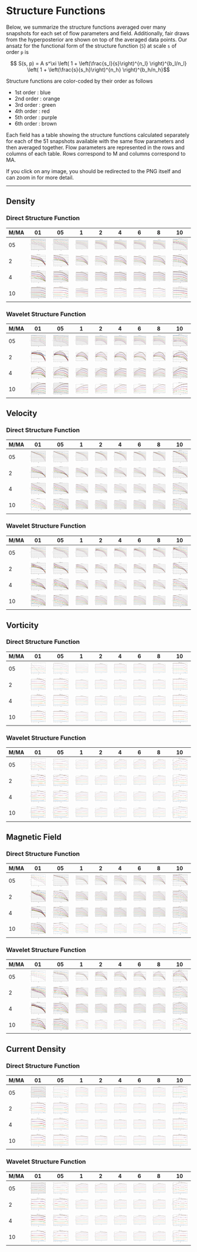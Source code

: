 # Structure Functions

Below, we summarize the structure functions averaged over many snapshots for each set of flow parameters and field.
Additionally, fair draws from the hyperposterior are shown on top of the averaged data points.
Our ansatz for the functional form of the structure function (`S`) at scale `s` of order `p` is

```math
    S(s, p) = A  s^\xi  \left( 1 + \left(\frac{s_l}{s}\right)^{n_l} \right)^{b_l/n_l} \left( 1 + \left(\frac{s}{s_h}\right)^{n_h} \right)^{b_h/n_h}
```

Structure functions are color-coded by their order as follows

  * 1st order : blue
  * 2nd order : orange
  * 3rd order : green
  * 4th order : red
  * 5th order : purple
  * 6th order : brown

Each field has a table showing the structure functions calculated separately for each of the 51 snapshots available with the same flow parameters and then averaged together.
Flow parameters are represented in the rows and columns of each table.
Rows correspond to M and columns correspond to MA.

If you click on any image, you should be redirected to the PNG itself and can zoom in for more detail.

---

## Density

### Direct Structure Function

|M/MA| 01 | 05 | 1 | 2 | 4 | 6 | 8 | 10 |
|----|----|----|---|---|---|---|---|----|
| 05 |<img src="M05MA01/w4t-plot-structure-function-ansatz_M05MA01_avrg_dens_dsf.png">|<img src="M05MA05/w4t-plot-structure-function-ansatz_M05MA05_avrg_dens_dsf.png">|<img src="M05MA1/w4t-plot-structure-function-ansatz_M05MA1_avrg_dens_dsf.png">|<img src="M05MA2/w4t-plot-structure-function-ansatz_M05MA2_avrg_dens_dsf.png">|<img src="M05MA4/w4t-plot-structure-function-ansatz_M05MA4_avrg_dens_dsf.png">|<img src="M05MA6/w4t-plot-structure-function-ansatz_M05MA6_avrg_dens_dsf.png">|<img src="M05MA8/w4t-plot-structure-function-ansatz_M05MA8_avrg_dens_dsf.png">|<img src="M05MA10/w4t-plot-structure-function-ansatz_M05MA10_avrg_dens_dsf.png">|
| 2  |<img src="M2MA01/w4t-plot-structure-function-ansatz_M2MA01_avrg_dens_dsf.png">|<img src="M2MA05/w4t-plot-structure-function-ansatz_M2MA05_avrg_dens_dsf.png">|<img src="M2MA1/w4t-plot-structure-function-ansatz_M2MA1_avrg_dens_dsf.png">|<img src="M2MA2/w4t-plot-structure-function-ansatz_M2MA2_avrg_dens_dsf.png">|<img src="M2MA4/w4t-plot-structure-function-ansatz_M2MA4_avrg_dens_dsf.png">|<img src="M2MA6/w4t-plot-structure-function-ansatz_M2MA6_avrg_dens_dsf.png">|<img src="M2MA8/w4t-plot-structure-function-ansatz_M2MA8_avrg_dens_dsf.png">|<img src="M2MA10/w4t-plot-structure-function-ansatz_M2MA10_avrg_dens_dsf.png">|
| 4  |<img src="M4MA01/w4t-plot-structure-function-ansatz_M4MA01_avrg_dens_dsf.png">|<img src="M4MA05/w4t-plot-structure-function-ansatz_M4MA05_avrg_dens_dsf.png">|<img src="M4MA1/w4t-plot-structure-function-ansatz_M4MA1_avrg_dens_dsf.png">|<img src="M4MA2/w4t-plot-structure-function-ansatz_M4MA2_avrg_dens_dsf.png">|<img src="M4MA4/w4t-plot-structure-function-ansatz_M4MA4_avrg_dens_dsf.png">|<img src="M4MA6/w4t-plot-structure-function-ansatz_M4MA6_avrg_dens_dsf.png">|<img src="M4MA8/w4t-plot-structure-function-ansatz_M4MA8_avrg_dens_dsf.png">|<img src="M4MA10/w4t-plot-structure-function-ansatz_M4MA10_avrg_dens_dsf.png">|
| 10 |<img src="M10MA01/w4t-plot-structure-function-ansatz_M10MA01_avrg_dens_dsf.png">|<img src="M10MA05/w4t-plot-structure-function-ansatz_M10MA05_avrg_dens_dsf.png">|<img src="M10MA1/w4t-plot-structure-function-ansatz_M10MA1_avrg_dens_dsf.png">|<img src="M10MA2/w4t-plot-structure-function-ansatz_M10MA2_avrg_dens_dsf.png">|<img src="M10MA4/w4t-plot-structure-function-ansatz_M10MA4_avrg_dens_dsf.png">|<img src="M10MA6/w4t-plot-structure-function-ansatz_M10MA6_avrg_dens_dsf.png">|<img src="M10MA8/w4t-plot-structure-function-ansatz_M10MA8_avrg_dens_dsf.png">|<img src="M10MA10/w4t-plot-structure-function-ansatz_M10MA10_avrg_dens_dsf.png">|

### Wavelet Structure Function

|M/MA| 01 | 05 | 1 | 2 | 4 | 6 | 8 | 10 |
|----|----|----|---|---|---|---|---|----|
| 05 |<img src="M05MA01/w4t-plot-structure-function-ansatz_M05MA01_avrg_dens_wsf.png">|<img src="M05MA05/w4t-plot-structure-function-ansatz_M05MA05_avrg_dens_wsf.png">|<img src="M05MA1/w4t-plot-structure-function-ansatz_M05MA1_avrg_dens_wsf.png">|<img src="M05MA2/w4t-plot-structure-function-ansatz_M05MA2_avrg_dens_wsf.png">|<img src="M05MA4/w4t-plot-structure-function-ansatz_M05MA4_avrg_dens_wsf.png">|<img src="M05MA6/w4t-plot-structure-function-ansatz_M05MA6_avrg_dens_wsf.png">|<img src="M05MA8/w4t-plot-structure-function-ansatz_M05MA8_avrg_dens_wsf.png">|<img src="M05MA10/w4t-plot-structure-function-ansatz_M05MA10_avrg_dens_wsf.png">|
| 2  |<img src="M2MA01/w4t-plot-structure-function-ansatz_M2MA01_avrg_dens_wsf.png">|<img src="M2MA05/w4t-plot-structure-function-ansatz_M2MA05_avrg_dens_wsf.png">|<img src="M2MA1/w4t-plot-structure-function-ansatz_M2MA1_avrg_dens_wsf.png">|<img src="M2MA2/w4t-plot-structure-function-ansatz_M2MA2_avrg_dens_wsf.png">|<img src="M2MA4/w4t-plot-structure-function-ansatz_M2MA4_avrg_dens_wsf.png">|<img src="M2MA6/w4t-plot-structure-function-ansatz_M2MA6_avrg_dens_wsf.png">|<img src="M2MA8/w4t-plot-structure-function-ansatz_M2MA8_avrg_dens_wsf.png">|<img src="M2MA10/w4t-plot-structure-function-ansatz_M2MA10_avrg_dens_wsf.png">|
| 4  |<img src="M4MA01/w4t-plot-structure-function-ansatz_M4MA01_avrg_dens_wsf.png">|<img src="M4MA05/w4t-plot-structure-function-ansatz_M4MA05_avrg_dens_wsf.png">|<img src="M4MA1/w4t-plot-structure-function-ansatz_M4MA1_avrg_dens_wsf.png">|<img src="M4MA2/w4t-plot-structure-function-ansatz_M4MA2_avrg_dens_wsf.png">|<img src="M4MA4/w4t-plot-structure-function-ansatz_M4MA4_avrg_dens_wsf.png">|<img src="M4MA6/w4t-plot-structure-function-ansatz_M4MA6_avrg_dens_wsf.png">|<img src="M4MA8/w4t-plot-structure-function-ansatz_M4MA8_avrg_dens_wsf.png">|<img src="M4MA10/w4t-plot-structure-function-ansatz_M4MA10_avrg_dens_wsf.png">|
| 10 |<img src="M10MA01/w4t-plot-structure-function-ansatz_M10MA01_avrg_dens_wsf.png">|<img src="M10MA05/w4t-plot-structure-function-ansatz_M10MA05_avrg_dens_wsf.png">|<img src="M10MA1/w4t-plot-structure-function-ansatz_M10MA1_avrg_dens_wsf.png">|<img src="M10MA2/w4t-plot-structure-function-ansatz_M10MA2_avrg_dens_wsf.png">|<img src="M10MA4/w4t-plot-structure-function-ansatz_M10MA4_avrg_dens_wsf.png">|<img src="M10MA6/w4t-plot-structure-function-ansatz_M10MA6_avrg_dens_wsf.png">|<img src="M10MA8/w4t-plot-structure-function-ansatz_M10MA8_avrg_dens_wsf.png">|<img src="M10MA10/w4t-plot-structure-function-ansatz_M10MA10_avrg_dens_wsf.png">|

## Velocity

### Direct Structure Function

|M/MA| 01 | 05 | 1 | 2 | 4 | 6 | 8 | 10 |
|----|----|----|---|---|---|---|---|----|
| 05 |<img src="M05MA01/w4t-plot-structure-function-ansatz_M05MA01_avrg_vel_dsf.png">|<img src="M05MA05/w4t-plot-structure-function-ansatz_M05MA05_avrg_vel_dsf.png">|<img src="M05MA1/w4t-plot-structure-function-ansatz_M05MA1_avrg_vel_dsf.png">|<img src="M05MA2/w4t-plot-structure-function-ansatz_M05MA2_avrg_vel_dsf.png">|<img src="M05MA4/w4t-plot-structure-function-ansatz_M05MA4_avrg_vel_dsf.png">|<img src="M05MA6/w4t-plot-structure-function-ansatz_M05MA6_avrg_vel_dsf.png">|<img src="M05MA8/w4t-plot-structure-function-ansatz_M05MA8_avrg_vel_dsf.png">|<img src="M05MA10/w4t-plot-structure-function-ansatz_M05MA10_avrg_vel_dsf.png">|
| 2  |<img src="M2MA01/w4t-plot-structure-function-ansatz_M2MA01_avrg_vel_dsf.png">|<img src="M2MA05/w4t-plot-structure-function-ansatz_M2MA05_avrg_vel_dsf.png">|<img src="M2MA1/w4t-plot-structure-function-ansatz_M2MA1_avrg_vel_dsf.png">|<img src="M2MA2/w4t-plot-structure-function-ansatz_M2MA2_avrg_vel_dsf.png">|<img src="M2MA4/w4t-plot-structure-function-ansatz_M2MA4_avrg_vel_dsf.png">|<img src="M2MA6/w4t-plot-structure-function-ansatz_M2MA6_avrg_vel_dsf.png">|<img src="M2MA8/w4t-plot-structure-function-ansatz_M2MA8_avrg_vel_dsf.png">|<img src="M2MA10/w4t-plot-structure-function-ansatz_M2MA10_avrg_vel_dsf.png">|
| 4  |<img src="M4MA01/w4t-plot-structure-function-ansatz_M4MA01_avrg_vel_dsf.png">|<img src="M4MA05/w4t-plot-structure-function-ansatz_M4MA05_avrg_vel_dsf.png">|<img src="M4MA1/w4t-plot-structure-function-ansatz_M4MA1_avrg_vel_dsf.png">|<img src="M4MA2/w4t-plot-structure-function-ansatz_M4MA2_avrg_vel_dsf.png">|<img src="M4MA4/w4t-plot-structure-function-ansatz_M4MA4_avrg_vel_dsf.png">|<img src="M4MA6/w4t-plot-structure-function-ansatz_M4MA6_avrg_vel_dsf.png">|<img src="M4MA8/w4t-plot-structure-function-ansatz_M4MA8_avrg_vel_dsf.png">|<img src="M4MA10/w4t-plot-structure-function-ansatz_M4MA10_avrg_vel_dsf.png">|
| 10 |<img src="M10MA01/w4t-plot-structure-function-ansatz_M10MA01_avrg_vel_dsf.png">|<img src="M10MA05/w4t-plot-structure-function-ansatz_M10MA05_avrg_vel_dsf.png">|<img src="M10MA1/w4t-plot-structure-function-ansatz_M10MA1_avrg_vel_dsf.png">|<img src="M10MA2/w4t-plot-structure-function-ansatz_M10MA2_avrg_vel_dsf.png">|<img src="M10MA4/w4t-plot-structure-function-ansatz_M10MA4_avrg_vel_dsf.png">|<img src="M10MA6/w4t-plot-structure-function-ansatz_M10MA6_avrg_vel_dsf.png">|<img src="M10MA8/w4t-plot-structure-function-ansatz_M10MA8_avrg_vel_dsf.png">|<img src="M10MA10/w4t-plot-structure-function-ansatz_M10MA10_avrg_vel_dsf.png">|

### Wavelet Structure Function

|M/MA| 01 | 05 | 1 | 2 | 4 | 6 | 8 | 10 |
|----|----|----|---|---|---|---|---|----|
| 05 |<img src="M05MA01/w4t-plot-structure-function-ansatz_M05MA01_avrg_vel_wsf.png">|<img src="M05MA05/w4t-plot-structure-function-ansatz_M05MA05_avrg_vel_wsf.png">|<img src="M05MA1/w4t-plot-structure-function-ansatz_M05MA1_avrg_vel_wsf.png">|<img src="M05MA2/w4t-plot-structure-function-ansatz_M05MA2_avrg_vel_wsf.png">|<img src="M05MA4/w4t-plot-structure-function-ansatz_M05MA4_avrg_vel_wsf.png">|<img src="M05MA6/w4t-plot-structure-function-ansatz_M05MA6_avrg_vel_wsf.png">|<img src="M05MA8/w4t-plot-structure-function-ansatz_M05MA8_avrg_vel_wsf.png">|<img src="M05MA10/w4t-plot-structure-function-ansatz_M05MA10_avrg_vel_wsf.png">|
| 2  |<img src="M2MA01/w4t-plot-structure-function-ansatz_M2MA01_avrg_vel_wsf.png">|<img src="M2MA05/w4t-plot-structure-function-ansatz_M2MA05_avrg_vel_wsf.png">|<img src="M2MA1/w4t-plot-structure-function-ansatz_M2MA1_avrg_vel_wsf.png">|<img src="M2MA2/w4t-plot-structure-function-ansatz_M2MA2_avrg_vel_wsf.png">|<img src="M2MA4/w4t-plot-structure-function-ansatz_M2MA4_avrg_vel_wsf.png">|<img src="M2MA6/w4t-plot-structure-function-ansatz_M2MA6_avrg_vel_wsf.png">|<img src="M2MA8/w4t-plot-structure-function-ansatz_M2MA8_avrg_vel_wsf.png">|<img src="M2MA10/w4t-plot-structure-function-ansatz_M2MA10_avrg_vel_wsf.png">|
| 4  |<img src="M4MA01/w4t-plot-structure-function-ansatz_M4MA01_avrg_vel_wsf.png">|<img src="M4MA05/w4t-plot-structure-function-ansatz_M4MA05_avrg_vel_wsf.png">|<img src="M4MA1/w4t-plot-structure-function-ansatz_M4MA1_avrg_vel_wsf.png">|<img src="M4MA2/w4t-plot-structure-function-ansatz_M4MA2_avrg_vel_wsf.png">|<img src="M4MA4/w4t-plot-structure-function-ansatz_M4MA4_avrg_vel_wsf.png">|<img src="M4MA6/w4t-plot-structure-function-ansatz_M4MA6_avrg_vel_wsf.png">|<img src="M4MA8/w4t-plot-structure-function-ansatz_M4MA8_avrg_vel_wsf.png">|<img src="M4MA10/w4t-plot-structure-function-ansatz_M4MA10_avrg_vel_wsf.png">|
| 10 |<img src="M10MA01/w4t-plot-structure-function-ansatz_M10MA01_avrg_vel_wsf.png">|<img src="M10MA05/w4t-plot-structure-function-ansatz_M10MA05_avrg_vel_wsf.png">|<img src="M10MA1/w4t-plot-structure-function-ansatz_M10MA1_avrg_vel_wsf.png">|<img src="M10MA2/w4t-plot-structure-function-ansatz_M10MA2_avrg_vel_wsf.png">|<img src="M10MA4/w4t-plot-structure-function-ansatz_M10MA4_avrg_vel_wsf.png">|<img src="M10MA6/w4t-plot-structure-function-ansatz_M10MA6_avrg_vel_wsf.png">|<img src="M10MA8/w4t-plot-structure-function-ansatz_M10MA8_avrg_vel_wsf.png">|<img src="M10MA10/w4t-plot-structure-function-ansatz_M10MA10_avrg_vel_wsf.png">|

## Vorticity

### Direct Structure Function

|M/MA| 01 | 05 | 1 | 2 | 4 | 6 | 8 | 10 |
|----|----|----|---|---|---|---|---|----|
| 05 |<img src="M05MA01/w4t-plot-structure-function-ansatz_M05MA01_avrg_vort_dsf.png">|<img src="M05MA05/w4t-plot-structure-function-ansatz_M05MA05_avrg_vort_dsf.png">|<img src="M05MA1/w4t-plot-structure-function-ansatz_M05MA1_avrg_vort_dsf.png">|<img src="M05MA2/w4t-plot-structure-function-ansatz_M05MA2_avrg_vort_dsf.png">|<img src="M05MA4/w4t-plot-structure-function-ansatz_M05MA4_avrg_vort_dsf.png">|<img src="M05MA6/w4t-plot-structure-function-ansatz_M05MA6_avrg_vort_dsf.png">|<img src="M05MA8/w4t-plot-structure-function-ansatz_M05MA8_avrg_vort_dsf.png">|<img src="M05MA10/w4t-plot-structure-function-ansatz_M05MA10_avrg_vort_dsf.png">|
| 2  |<img src="M2MA01/w4t-plot-structure-function-ansatz_M2MA01_avrg_vort_dsf.png">|<img src="M2MA05/w4t-plot-structure-function-ansatz_M2MA05_avrg_vort_dsf.png">|<img src="M2MA1/w4t-plot-structure-function-ansatz_M2MA1_avrg_vort_dsf.png">|<img src="M2MA2/w4t-plot-structure-function-ansatz_M2MA2_avrg_vort_dsf.png">|<img src="M2MA4/w4t-plot-structure-function-ansatz_M2MA4_avrg_vort_dsf.png">|<img src="M2MA6/w4t-plot-structure-function-ansatz_M2MA6_avrg_vort_dsf.png">|<img src="M2MA8/w4t-plot-structure-function-ansatz_M2MA8_avrg_vort_dsf.png">|<img src="M2MA10/w4t-plot-structure-function-ansatz_M2MA10_avrg_vort_dsf.png">|
| 4  |<img src="M4MA01/w4t-plot-structure-function-ansatz_M4MA01_avrg_vort_dsf.png">|<img src="M4MA05/w4t-plot-structure-function-ansatz_M4MA05_avrg_vort_dsf.png">|<img src="M4MA1/w4t-plot-structure-function-ansatz_M4MA1_avrg_vort_dsf.png">|<img src="M4MA2/w4t-plot-structure-function-ansatz_M4MA2_avrg_vort_dsf.png">|<img src="M4MA4/w4t-plot-structure-function-ansatz_M4MA4_avrg_vort_dsf.png">|<img src="M4MA6/w4t-plot-structure-function-ansatz_M4MA6_avrg_vort_dsf.png">|<img src="M4MA8/w4t-plot-structure-function-ansatz_M4MA8_avrg_vort_dsf.png">|<img src="M4MA10/w4t-plot-structure-function-ansatz_M4MA10_avrg_vort_dsf.png">|
| 10 |<img src="M10MA01/w4t-plot-structure-function-ansatz_M10MA01_avrg_vort_dsf.png">|<img src="M10MA05/w4t-plot-structure-function-ansatz_M10MA05_avrg_vort_dsf.png">|<img src="M10MA1/w4t-plot-structure-function-ansatz_M10MA1_avrg_vort_dsf.png">|<img src="M10MA2/w4t-plot-structure-function-ansatz_M10MA2_avrg_vort_dsf.png">|<img src="M10MA4/w4t-plot-structure-function-ansatz_M10MA4_avrg_vort_dsf.png">|<img src="M10MA6/w4t-plot-structure-function-ansatz_M10MA6_avrg_vort_dsf.png">|<img src="M10MA8/w4t-plot-structure-function-ansatz_M10MA8_avrg_vort_dsf.png">|<img src="M10MA10/w4t-plot-structure-function-ansatz_M10MA10_avrg_vort_dsf.png">|

### Wavelet Structure Function

|M/MA| 01 | 05 | 1 | 2 | 4 | 6 | 8 | 10 |
|----|----|----|---|---|---|---|---|----|
| 05 |<img src="M05MA01/w4t-plot-structure-function-ansatz_M05MA01_avrg_vort_wsf.png">|<img src="M05MA05/w4t-plot-structure-function-ansatz_M05MA05_avrg_vort_wsf.png">|<img src="M05MA1/w4t-plot-structure-function-ansatz_M05MA1_avrg_vort_wsf.png">|<img src="M05MA2/w4t-plot-structure-function-ansatz_M05MA2_avrg_vort_wsf.png">|<img src="M05MA4/w4t-plot-structure-function-ansatz_M05MA4_avrg_vort_wsf.png">|<img src="M05MA6/w4t-plot-structure-function-ansatz_M05MA6_avrg_vort_wsf.png">|<img src="M05MA8/w4t-plot-structure-function-ansatz_M05MA8_avrg_vort_wsf.png">|<img src="M05MA10/w4t-plot-structure-function-ansatz_M05MA10_avrg_vort_wsf.png">|
| 2  |<img src="M2MA01/w4t-plot-structure-function-ansatz_M2MA01_avrg_vort_wsf.png">|<img src="M2MA05/w4t-plot-structure-function-ansatz_M2MA05_avrg_vort_wsf.png">|<img src="M2MA1/w4t-plot-structure-function-ansatz_M2MA1_avrg_vort_wsf.png">|<img src="M2MA2/w4t-plot-structure-function-ansatz_M2MA2_avrg_vort_wsf.png">|<img src="M2MA4/w4t-plot-structure-function-ansatz_M2MA4_avrg_vort_wsf.png">|<img src="M2MA6/w4t-plot-structure-function-ansatz_M2MA6_avrg_vort_wsf.png">|<img src="M2MA8/w4t-plot-structure-function-ansatz_M2MA8_avrg_vort_wsf.png">|<img src="M2MA10/w4t-plot-structure-function-ansatz_M2MA10_avrg_vort_wsf.png">|
| 4  |<img src="M4MA01/w4t-plot-structure-function-ansatz_M4MA01_avrg_vort_wsf.png">|<img src="M4MA05/w4t-plot-structure-function-ansatz_M4MA05_avrg_vort_wsf.png">|<img src="M4MA1/w4t-plot-structure-function-ansatz_M4MA1_avrg_vort_wsf.png">|<img src="M4MA2/w4t-plot-structure-function-ansatz_M4MA2_avrg_vort_wsf.png">|<img src="M4MA4/w4t-plot-structure-function-ansatz_M4MA4_avrg_vort_wsf.png">|<img src="M4MA6/w4t-plot-structure-function-ansatz_M4MA6_avrg_vort_wsf.png">|<img src="M4MA8/w4t-plot-structure-function-ansatz_M4MA8_avrg_vort_wsf.png">|<img src="M4MA10/w4t-plot-structure-function-ansatz_M4MA10_avrg_vort_wsf.png">|
| 10 |<img src="M10MA01/w4t-plot-structure-function-ansatz_M10MA01_avrg_vort_wsf.png">|<img src="M10MA05/w4t-plot-structure-function-ansatz_M10MA05_avrg_vort_wsf.png">|<img src="M10MA1/w4t-plot-structure-function-ansatz_M10MA1_avrg_vort_wsf.png">|<img src="M10MA2/w4t-plot-structure-function-ansatz_M10MA2_avrg_vort_wsf.png">|<img src="M10MA4/w4t-plot-structure-function-ansatz_M10MA4_avrg_vort_wsf.png">|<img src="M10MA6/w4t-plot-structure-function-ansatz_M10MA6_avrg_vort_wsf.png">|<img src="M10MA8/w4t-plot-structure-function-ansatz_M10MA8_avrg_vort_wsf.png">|<img src="M10MA10/w4t-plot-structure-function-ansatz_M10MA10_avrg_vort_wsf.png">|

## Magnetic Field

### Direct Structure Function

|M/MA| 01 | 05 | 1 | 2 | 4 | 6 | 8 | 10 |
|----|----|----|---|---|---|---|---|----|
| 05 |<img src="M05MA01/w4t-plot-structure-function-ansatz_M05MA01_avrg_mag_dsf.png">|<img src="M05MA05/w4t-plot-structure-function-ansatz_M05MA05_avrg_mag_dsf.png">|<img src="M05MA1/w4t-plot-structure-function-ansatz_M05MA1_avrg_mag_dsf.png">|<img src="M05MA2/w4t-plot-structure-function-ansatz_M05MA2_avrg_mag_dsf.png">|<img src="M05MA4/w4t-plot-structure-function-ansatz_M05MA4_avrg_mag_dsf.png">|<img src="M05MA6/w4t-plot-structure-function-ansatz_M05MA6_avrg_mag_dsf.png">|<img src="M05MA8/w4t-plot-structure-function-ansatz_M05MA8_avrg_mag_dsf.png">|<img src="M05MA10/w4t-plot-structure-function-ansatz_M05MA10_avrg_mag_dsf.png">|
| 2  |<img src="M2MA01/w4t-plot-structure-function-ansatz_M2MA01_avrg_mag_dsf.png">|<img src="M2MA05/w4t-plot-structure-function-ansatz_M2MA05_avrg_mag_dsf.png">|<img src="M2MA1/w4t-plot-structure-function-ansatz_M2MA1_avrg_mag_dsf.png">|<img src="M2MA2/w4t-plot-structure-function-ansatz_M2MA2_avrg_mag_dsf.png">|<img src="M2MA4/w4t-plot-structure-function-ansatz_M2MA4_avrg_mag_dsf.png">|<img src="M2MA6/w4t-plot-structure-function-ansatz_M2MA6_avrg_mag_dsf.png">|<img src="M2MA8/w4t-plot-structure-function-ansatz_M2MA8_avrg_mag_dsf.png">|<img src="M2MA10/w4t-plot-structure-function-ansatz_M2MA10_avrg_mag_dsf.png">|
| 4  |<img src="M4MA01/w4t-plot-structure-function-ansatz_M4MA01_avrg_mag_dsf.png">|<img src="M4MA05/w4t-plot-structure-function-ansatz_M4MA05_avrg_mag_dsf.png">|<img src="M4MA1/w4t-plot-structure-function-ansatz_M4MA1_avrg_mag_dsf.png">|<img src="M4MA2/w4t-plot-structure-function-ansatz_M4MA2_avrg_mag_dsf.png">|<img src="M4MA4/w4t-plot-structure-function-ansatz_M4MA4_avrg_mag_dsf.png">|<img src="M4MA6/w4t-plot-structure-function-ansatz_M4MA6_avrg_mag_dsf.png">|<img src="M4MA8/w4t-plot-structure-function-ansatz_M4MA8_avrg_mag_dsf.png">|<img src="M4MA10/w4t-plot-structure-function-ansatz_M4MA10_avrg_mag_dsf.png">|
| 10 |<img src="M10MA01/w4t-plot-structure-function-ansatz_M10MA01_avrg_mag_dsf.png">|<img src="M10MA05/w4t-plot-structure-function-ansatz_M10MA05_avrg_mag_dsf.png">|<img src="M10MA1/w4t-plot-structure-function-ansatz_M10MA1_avrg_mag_dsf.png">|<img src="M10MA2/w4t-plot-structure-function-ansatz_M10MA2_avrg_mag_dsf.png">|<img src="M10MA4/w4t-plot-structure-function-ansatz_M10MA4_avrg_mag_dsf.png">|<img src="M10MA6/w4t-plot-structure-function-ansatz_M10MA6_avrg_mag_dsf.png">|<img src="M10MA8/w4t-plot-structure-function-ansatz_M10MA8_avrg_mag_dsf.png">|<img src="M10MA10/w4t-plot-structure-function-ansatz_M10MA10_avrg_mag_dsf.png">|

### Wavelet Structure Function

|M/MA| 01 | 05 | 1 | 2 | 4 | 6 | 8 | 10 |
|----|----|----|---|---|---|---|---|----|
| 05 |<img src="M05MA01/w4t-plot-structure-function-ansatz_M05MA01_avrg_mag_wsf.png">|<img src="M05MA05/w4t-plot-structure-function-ansatz_M05MA05_avrg_mag_wsf.png">|<img src="M05MA1/w4t-plot-structure-function-ansatz_M05MA1_avrg_mag_wsf.png">|<img src="M05MA2/w4t-plot-structure-function-ansatz_M05MA2_avrg_mag_wsf.png">|<img src="M05MA4/w4t-plot-structure-function-ansatz_M05MA4_avrg_mag_wsf.png">|<img src="M05MA6/w4t-plot-structure-function-ansatz_M05MA6_avrg_mag_wsf.png">|<img src="M05MA8/w4t-plot-structure-function-ansatz_M05MA8_avrg_mag_wsf.png">|<img src="M05MA10/w4t-plot-structure-function-ansatz_M05MA10_avrg_mag_wsf.png">|
| 2  |<img src="M2MA01/w4t-plot-structure-function-ansatz_M2MA01_avrg_mag_wsf.png">|<img src="M2MA05/w4t-plot-structure-function-ansatz_M2MA05_avrg_mag_wsf.png">|<img src="M2MA1/w4t-plot-structure-function-ansatz_M2MA1_avrg_mag_wsf.png">|<img src="M2MA2/w4t-plot-structure-function-ansatz_M2MA2_avrg_mag_wsf.png">|<img src="M2MA4/w4t-plot-structure-function-ansatz_M2MA4_avrg_mag_wsf.png">|<img src="M2MA6/w4t-plot-structure-function-ansatz_M2MA6_avrg_mag_wsf.png">|<img src="M2MA8/w4t-plot-structure-function-ansatz_M2MA8_avrg_mag_wsf.png">|<img src="M2MA10/w4t-plot-structure-function-ansatz_M2MA10_avrg_mag_wsf.png">|
| 4  |<img src="M4MA01/w4t-plot-structure-function-ansatz_M4MA01_avrg_mag_wsf.png">|<img src="M4MA05/w4t-plot-structure-function-ansatz_M4MA05_avrg_mag_wsf.png">|<img src="M4MA1/w4t-plot-structure-function-ansatz_M4MA1_avrg_mag_wsf.png">|<img src="M4MA2/w4t-plot-structure-function-ansatz_M4MA2_avrg_mag_wsf.png">|<img src="M4MA4/w4t-plot-structure-function-ansatz_M4MA4_avrg_mag_wsf.png">|<img src="M4MA6/w4t-plot-structure-function-ansatz_M4MA6_avrg_mag_wsf.png">|<img src="M4MA8/w4t-plot-structure-function-ansatz_M4MA8_avrg_mag_wsf.png">|<img src="M4MA10/w4t-plot-structure-function-ansatz_M4MA10_avrg_mag_wsf.png">|
| 10 |<img src="M10MA01/w4t-plot-structure-function-ansatz_M10MA01_avrg_mag_wsf.png">|<img src="M10MA05/w4t-plot-structure-function-ansatz_M10MA05_avrg_mag_wsf.png">|<img src="M10MA1/w4t-plot-structure-function-ansatz_M10MA1_avrg_mag_wsf.png">|<img src="M10MA2/w4t-plot-structure-function-ansatz_M10MA2_avrg_mag_wsf.png">|<img src="M10MA4/w4t-plot-structure-function-ansatz_M10MA4_avrg_mag_wsf.png">|<img src="M10MA6/w4t-plot-structure-function-ansatz_M10MA6_avrg_mag_wsf.png">|<img src="M10MA8/w4t-plot-structure-function-ansatz_M10MA8_avrg_mag_wsf.png">|<img src="M10MA10/w4t-plot-structure-function-ansatz_M10MA10_avrg_mag_wsf.png">|

## Current Density

### Direct Structure Function

|M/MA| 01 | 05 | 1 | 2 | 4 | 6 | 8 | 10 |
|----|----|----|---|---|---|---|---|----|
| 05 |<img src="M05MA01/w4t-plot-structure-function-ansatz_M05MA01_avrg_curr_dsf.png">|<img src="M05MA05/w4t-plot-structure-function-ansatz_M05MA05_avrg_curr_dsf.png">|<img src="M05MA1/w4t-plot-structure-function-ansatz_M05MA1_avrg_curr_dsf.png">|<img src="M05MA2/w4t-plot-structure-function-ansatz_M05MA2_avrg_curr_dsf.png">|<img src="M05MA4/w4t-plot-structure-function-ansatz_M05MA4_avrg_curr_dsf.png">|<img src="M05MA6/w4t-plot-structure-function-ansatz_M05MA6_avrg_curr_dsf.png">|<img src="M05MA8/w4t-plot-structure-function-ansatz_M05MA8_avrg_curr_dsf.png">|<img src="M05MA10/w4t-plot-structure-function-ansatz_M05MA10_avrg_curr_dsf.png">|
| 2  |<img src="M2MA01/w4t-plot-structure-function-ansatz_M2MA01_avrg_curr_dsf.png">|<img src="M2MA05/w4t-plot-structure-function-ansatz_M2MA05_avrg_curr_dsf.png">|<img src="M2MA1/w4t-plot-structure-function-ansatz_M2MA1_avrg_curr_dsf.png">|<img src="M2MA2/w4t-plot-structure-function-ansatz_M2MA2_avrg_curr_dsf.png">|<img src="M2MA4/w4t-plot-structure-function-ansatz_M2MA4_avrg_curr_dsf.png">|<img src="M2MA6/w4t-plot-structure-function-ansatz_M2MA6_avrg_curr_dsf.png">|<img src="M2MA8/w4t-plot-structure-function-ansatz_M2MA8_avrg_curr_dsf.png">|<img src="M2MA10/w4t-plot-structure-function-ansatz_M2MA10_avrg_curr_dsf.png">|
| 4  |<img src="M4MA01/w4t-plot-structure-function-ansatz_M4MA01_avrg_curr_dsf.png">|<img src="M4MA05/w4t-plot-structure-function-ansatz_M4MA05_avrg_curr_dsf.png">|<img src="M4MA1/w4t-plot-structure-function-ansatz_M4MA1_avrg_curr_dsf.png">|<img src="M4MA2/w4t-plot-structure-function-ansatz_M4MA2_avrg_curr_dsf.png">|<img src="M4MA4/w4t-plot-structure-function-ansatz_M4MA4_avrg_curr_dsf.png">|<img src="M4MA6/w4t-plot-structure-function-ansatz_M4MA6_avrg_curr_dsf.png">|<img src="M4MA8/w4t-plot-structure-function-ansatz_M4MA8_avrg_curr_dsf.png">|<img src="M4MA10/w4t-plot-structure-function-ansatz_M4MA10_avrg_curr_dsf.png">|
| 10 |<img src="M10MA01/w4t-plot-structure-function-ansatz_M10MA01_avrg_curr_dsf.png">|<img src="M10MA05/w4t-plot-structure-function-ansatz_M10MA05_avrg_curr_dsf.png">|<img src="M10MA1/w4t-plot-structure-function-ansatz_M10MA1_avrg_curr_dsf.png">|<img src="M10MA2/w4t-plot-structure-function-ansatz_M10MA2_avrg_curr_dsf.png">|<img src="M10MA4/w4t-plot-structure-function-ansatz_M10MA4_avrg_curr_dsf.png">|<img src="M10MA6/w4t-plot-structure-function-ansatz_M10MA6_avrg_curr_dsf.png">|<img src="M10MA8/w4t-plot-structure-function-ansatz_M10MA8_avrg_curr_dsf.png">|<img src="M10MA10/w4t-plot-structure-function-ansatz_M10MA10_avrg_curr_dsf.png">|

### Wavelet Structure Function

|M/MA| 01 | 05 | 1 | 2 | 4 | 6 | 8 | 10 |
|----|----|----|---|---|---|---|---|----|
| 05 |<img src="M05MA01/w4t-plot-structure-function-ansatz_M05MA01_avrg_curr_wsf.png">|<img src="M05MA05/w4t-plot-structure-function-ansatz_M05MA05_avrg_curr_wsf.png">|<img src="M05MA1/w4t-plot-structure-function-ansatz_M05MA1_avrg_curr_wsf.png">|<img src="M05MA2/w4t-plot-structure-function-ansatz_M05MA2_avrg_curr_wsf.png">|<img src="M05MA4/w4t-plot-structure-function-ansatz_M05MA4_avrg_curr_wsf.png">|<img src="M05MA6/w4t-plot-structure-function-ansatz_M05MA6_avrg_curr_wsf.png">|<img src="M05MA8/w4t-plot-structure-function-ansatz_M05MA8_avrg_curr_wsf.png">|<img src="M05MA10/w4t-plot-structure-function-ansatz_M05MA10_avrg_curr_wsf.png">|
| 2  |<img src="M2MA01/w4t-plot-structure-function-ansatz_M2MA01_avrg_curr_wsf.png">|<img src="M2MA05/w4t-plot-structure-function-ansatz_M2MA05_avrg_curr_wsf.png">|<img src="M2MA1/w4t-plot-structure-function-ansatz_M2MA1_avrg_curr_wsf.png">|<img src="M2MA2/w4t-plot-structure-function-ansatz_M2MA2_avrg_curr_wsf.png">|<img src="M2MA4/w4t-plot-structure-function-ansatz_M2MA4_avrg_curr_wsf.png">|<img src="M2MA6/w4t-plot-structure-function-ansatz_M2MA6_avrg_curr_wsf.png">|<img src="M2MA8/w4t-plot-structure-function-ansatz_M2MA8_avrg_curr_wsf.png">|<img src="M2MA10/w4t-plot-structure-function-ansatz_M2MA10_avrg_curr_wsf.png">|
| 4  |<img src="M4MA01/w4t-plot-structure-function-ansatz_M4MA01_avrg_curr_wsf.png">|<img src="M4MA05/w4t-plot-structure-function-ansatz_M4MA05_avrg_curr_wsf.png">|<img src="M4MA1/w4t-plot-structure-function-ansatz_M4MA1_avrg_curr_wsf.png">|<img src="M4MA2/w4t-plot-structure-function-ansatz_M4MA2_avrg_curr_wsf.png">|<img src="M4MA4/w4t-plot-structure-function-ansatz_M4MA4_avrg_curr_wsf.png">|<img src="M4MA6/w4t-plot-structure-function-ansatz_M4MA6_avrg_curr_wsf.png">|<img src="M4MA8/w4t-plot-structure-function-ansatz_M4MA8_avrg_curr_wsf.png">|<img src="M4MA10/w4t-plot-structure-function-ansatz_M4MA10_avrg_curr_wsf.png">|
| 10 |<img src="M10MA01/w4t-plot-structure-function-ansatz_M10MA01_avrg_curr_wsf.png">|<img src="M10MA05/w4t-plot-structure-function-ansatz_M10MA05_avrg_curr_wsf.png">|<img src="M10MA1/w4t-plot-structure-function-ansatz_M10MA1_avrg_curr_wsf.png">|<img src="M10MA2/w4t-plot-structure-function-ansatz_M10MA2_avrg_curr_wsf.png">|<img src="M10MA4/w4t-plot-structure-function-ansatz_M10MA4_avrg_curr_wsf.png">|<img src="M10MA6/w4t-plot-structure-function-ansatz_M10MA6_avrg_curr_wsf.png">|<img src="M10MA8/w4t-plot-structure-function-ansatz_M10MA8_avrg_curr_wsf.png">|<img src="M10MA10/w4t-plot-structure-function-ansatz_M10MA10_avrg_curr_wsf.png">|

